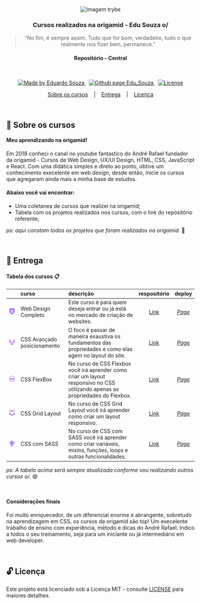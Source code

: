 <p align="center">
  <img align="center" alt="Imagem trybe" src="https://www.origamid.com/projetos/og-origamid.png" width="400px" />
</p>

<h3 align="center">
  Cursos realizados na origamid - Edu Souza o/
</h3>

<blockquote align="center">“No fim, é sempre assim. Tudo que for bom, verdadeiro, tudo o que realmente nos fizer bem, permanece.”</blockquote>

<h4 align="center">
  Repositório - Central
</h4>

<br/>

<p align="center">
  <a href="https://github.com/EduSouza-programmer"    target="_blank">
    <img alt="Made by Eduardo Souza" src="https://img.shields.io/badge/made%20by-Edu%20Souza-%23F8952D">
  </a>&nbsp;
  <a href="https://edusouza-programmer.github.io/" target="_blank">
    <img alt="Github page Edu_Souza " src="https://img.shields.io/badge/Github%20page-Edu_Souza-orange">
  </a>&nbsp;
  <a href="LICENSE" >
    <img alt="License" src="https://img.shields.io/badge/license-MIT-%23F8952D">
  </a>
</p>

<p align="center">
  <a href="#rocket-Sobre-os-cursos">Sobre os cursos</a>&nbsp; &nbsp; |&nbsp; &nbsp; 
  <a href="#postbox-Entrega"">Entrega</a>&nbsp; &nbsp; |&nbsp; &nbsp; 
  <a href="#unlock-Licença">Licença</a>
</p>

<br/>

## :rocket: Sobre os cursos

#### Meu aprendizando na origamid!

Em 2018 conheci o canal no youtube fantastíco do André Rafael fundador da origamid - Cursos de Web Design, UX/UI Design, HTML, CSS, JavaScript e React. Com uma didática simples e direto ao ponto, obtive um conhecimento execelente em web design, desde então, inicie os cursos que agregaram ainda mais a minha base de estudos.

#### Abaixo você vai encontrar:

- Uma coletanea de cursos que realizei na origamid;
- Tabela com os projetos realizados nos cursos, com o link do repositório referente;

_ps: aqui constam todos os projetos que foram realizados na origamid._ :running:

<br/>

## :postbox: Entrega

#### Tabela dos cursos :clipboard:

|                                                 | curso                       | descrição                                                                                                                      |                                respositório                                 |                                    deploy                                    |
| :---------------------------------------------: | :-------------------------- | :----------------------------------------------------------------------------------------------------------------------------- | :-------------------------------------------------------------------------: | :---------------------------------------------------------------------------: |
|  <img src="./assets/leao.svg" width="200px" />  | Web Design Completo         | Este curso é para quem deseja entrar ou já está no mercado de criação de websites.                                             | [Link](https://github.com/EduSouza-programmer/web_design_completo-origamid) | _[Page](https://edusouza-programmer.github.io/web_design_completo-origamid/)_ |
| <img src="./assets/cervo.svg" width="200px" />  | CSS Avançado posicionamento | O foco é passar de maneira exaustiva os fundamentos das propriedades e como elas agem no layout do site.                       |    [Link](https://github.com/EduSouza-programmer/css_avancado-origamid)     |    _[Page](https://edusouza-programmer.github.io/css_avancado-origamid/)_     |
| <img src="./assets/ovelha.svg" width="200px" /> | CSS FlexBox                 | No curso de CSS Flexbox você irá aprender como criar um layout responsivo no CSS utilizando apenas as propriedades do Flexbox. |     [Link](https://github.com/EduSouza-programmer/css_flexbox-origamid)     |     _[Page](https://edusouza-programmer.github.io/css_flexbox-origamid/)_     |
|  <img src="./assets/gato.svg" width="200px" />  | CSS Grid Layout             | No curso de CSS Grid Layout você irá aprender como criar um layout responsivo.                                                 |   [Link](https://github.com/EduSouza-programmer/css_grid_layout-origamid)   |   _[Page](https://edusouza-programmer.github.io/css_grid_layout-origamid/)_   |
| <img src="./assets/abelha.svg" width="200px" /> | CSS com SASS                | No curso de CSS com SASS você irá aprender como criar variáveis, mixins, funções, loops e outras funcionalidades.              |    [Link](https://github.com/EduSouza-programmer/css_com_sass-origamid)     |    _[Page](https://edusouza-programmer.github.io/css_com_sass-origamid/)_     |

_ps: A tabela acima será sempre atualizada conforme vou realizando outros cursos o/._ :smile:

<br/>

#### Considerações finais

Foi muito enriquecedor, de um diferencial enorme e abrangente, sobretudo na aprendizagem em CSS, os cursos da origamid são top! Um execelente trabalho de ensino com experiência, método e dicas do André Rafael. Indico a todos o seu treinamento, seja para um iniciante ou já intermediário em web developer.

<br/>

## :unlock: Licença

Este projeto está licenciado sob a Licença MIT - consulte [LICENSE](https://opensource.org/licenses/MIT) para maiores detalhes.
